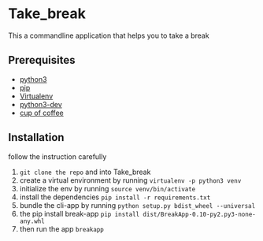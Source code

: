 # Take_break

This a commandline application that helps you to take a break

## Prerequisites

- [python3](https://www.python.org/downloads/)
- [pip](https://pip.pypa.io/en/stable/installing/)
- [Virtualenv](https://virtualenv.pypa.io/en/latest/installation/)
- [python3-dev](https://www.google.com/search?ei=-nxIXbaZCJG4gwf5xbsQ&q=python3-dev+installation&oq=python3-dev+installation&gs_l=psy-ab.3..0i22i30l6.31084.33914..35069...0.0..0.324.1505.2-3j2......0....1..gws-wiz.......0i71j35i304i39j0i13j0i13i5i30j0i8i13i30.OCLw3x0GXkM&ved=0ahUKEwi2_v6ntezjAhUR3OAKHfniDgIQ4dUDCAo&uact=5)
- [cup of coffee](https://www.wikihow.com/Make-Instant-Coffee)

## Installation

follow the instruction carefully

1. `git clone the repo` and into Take_break
2. create a virtual environment by running `virtualenv -p python3 venv`
3. initialize the env by running `source venv/bin/activate`
4. install the dependencies `pip install -r requirements.txt`
5. bundle the cli-app by running `python setup.py bdist_wheel --universal`
6. the pip install break-app `pip install dist/BreakApp-0.10-py2.py3-none-any.whl`
7. then run the app `breakapp`
